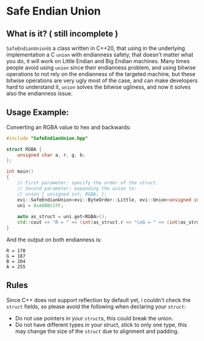 # Safe Endian Union
## What is it? ( still incomplete )
`SafeEndianUnion`is a class written in C++20, that using in the underlying implementation a C `union` with endianness safety, that doesn't matter what you do, it will work on Little Endian and Big Endian machines.
Many times people avoid using `union` since their endianness problem, and using bitwise operations to not rely on the endianness of the targeted machine, but these bitwise operations are very ugly most of the case, and can make developers hard to understand it, `union` solves the bitwise ugliness, and now it solves also the endianness issue.

## Usage Example:

Converting an RGBA value to hex and backwards:
```cpp
#include "SafeEndianUnion.hpp"

struct RGBA { 
    unsigned char a, r, g, b;
};

int main()
{
    // First parameter: specify the order of the struct.
    // Second parameter: expanding the union to:
    // union { unsigned int; RGBA; };
    evi::SafeEndianUnion<evi::ByteOrder::Little, evi::Union<unsigned int /*hex*/, RGBA>> uni;
    uni = 0xAABBCCFF;
    
    auto as_struct = uni.get<RGBA>();
    std::cout << "R = " << (int)as_struct.r << "\nG = " << (int)as_struct.g << "\nB = " << (int)as_struct.b << "\nA = " << (int)as_struct.a << "\n";
}
```

And the output on both endianness is: 
```
R = 170
G = 187
B = 204
A = 255
```

## Rules
Since C++ does not support reflection by default yet, i couldn't check the `struct` fields, so please avoid the following when declaring your `struct`:
* Do not use pointers in your `struct`s, this could break the union.
* Do not have different types in your struct, stick to only one type, this may change the size of the `struct` due to alignment and padding.
